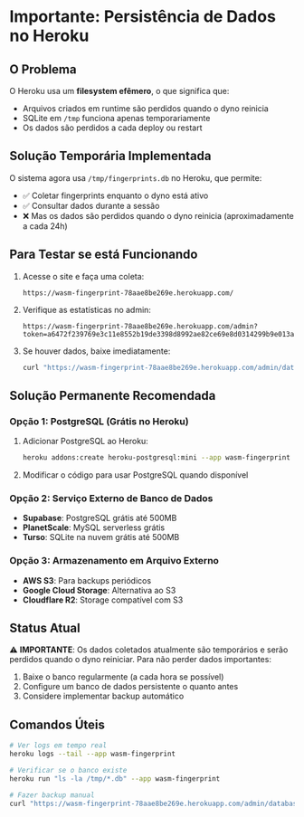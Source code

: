 # Importante: Persistência de Dados no Heroku

## O Problema

O Heroku usa um **filesystem efêmero**, o que significa que:
- Arquivos criados em runtime são perdidos quando o dyno reinicia
- SQLite em `/tmp` funciona apenas temporariamente
- Os dados são perdidos a cada deploy ou restart

## Solução Temporária Implementada

O sistema agora usa `/tmp/fingerprints.db` no Heroku, que permite:
- ✅ Coletar fingerprints enquanto o dyno está ativo
- ✅ Consultar dados durante a sessão
- ❌ Mas os dados são perdidos quando o dyno reinicia (aproximadamente a cada 24h)

## Para Testar se está Funcionando

1. Acesse o site e faça uma coleta:
   ```
   https://wasm-fingerprint-78aae8be269e.herokuapp.com/
   ```

2. Verifique as estatísticas no admin:
   ```
   https://wasm-fingerprint-78aae8be269e.herokuapp.com/admin?token=a6472f239769e3c11e8552b19de3398d8992ae82ce69e8d0314299b9e013a730
   ```

3. Se houver dados, baixe imediatamente:
   ```bash
   curl "https://wasm-fingerprint-78aae8be269e.herokuapp.com/admin/database/download?token=a6472f239769e3c11e8552b19de3398d8992ae82ce69e8d0314299b9e013a730" -o fingerprints_temp.db
   ```

## Solução Permanente Recomendada

### Opção 1: PostgreSQL (Grátis no Heroku)

1. Adicionar PostgreSQL ao Heroku:
   ```bash
   heroku addons:create heroku-postgresql:mini --app wasm-fingerprint
   ```

2. Modificar o código para usar PostgreSQL quando disponível

### Opção 2: Serviço Externo de Banco de Dados

- **Supabase**: PostgreSQL grátis até 500MB
- **PlanetScale**: MySQL serverless grátis
- **Turso**: SQLite na nuvem grátis até 500MB

### Opção 3: Armazenamento em Arquivo Externo

- **AWS S3**: Para backups periódicos
- **Google Cloud Storage**: Alternativa ao S3
- **Cloudflare R2**: Storage compatível com S3

## Status Atual

⚠️ **IMPORTANTE**: Os dados coletados atualmente são temporários e serão perdidos quando o dyno reiniciar. Para não perder dados importantes:

1. Baixe o banco regularmente (a cada hora se possível)
2. Configure um banco de dados persistente o quanto antes
3. Considere implementar backup automático

## Comandos Úteis

```bash
# Ver logs em tempo real
heroku logs --tail --app wasm-fingerprint

# Verificar se o banco existe
heroku run "ls -la /tmp/*.db" --app wasm-fingerprint

# Fazer backup manual
curl "https://wasm-fingerprint-78aae8be269e.herokuapp.com/admin/database/download?token=a6472f239769e3c11e8552b19de3398d8992ae82ce69e8d0314299b9e013a730" -o backup_$(date +%Y%m%d_%H%M%S).db
```